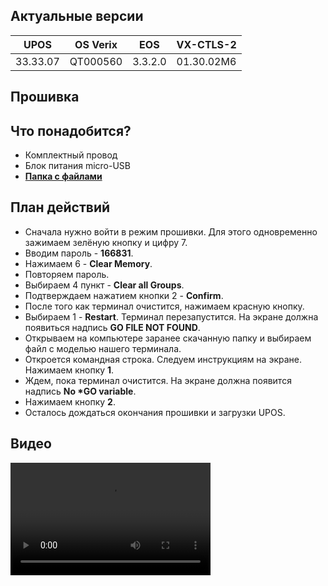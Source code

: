 <style>
   .markdown-content h2 {  
      margin-top: 2rem; 
      margin-bottom: 2rem; 
      font-size: 1.875rem; 
   }
   .markdown-content ul {
      list-style-type: disc; 
      font-size: 1.125rem; 
      display: flex; 
      flex-direction: column; 
      gap: 1rem; 
      padding-left: 20px; 
   }
   .markdown-content a:hover {
      text-decoration: underline;
   }
   .markdown-content table {
      min-width: 100%;
   }
   .markdown-content th {
      padding-left: 0.5rem;    
      padding-right: 0.5rem;   
      padding-top: 0.5rem;     
      padding-bottom: 0.5rem;  
      text-align: left;        
      font-size: 0.875rem;     
      line-height: 1.25rem;    
      font-weight: 500;        
      border: 1px solid;       
      border-color: #e5e7eb;
   }
   .markdown-content td {
      padding: 0.75rem 0.5rem;
      font-size: 0.875rem;
      line-height: 1.25rem;
      border: 1px solid #e5e7eb;
   }
   .markdown-content p {
      font-size: 1.125rem;
   }
</style>

## <a id="1">Актуальные версии</a>

<div class="overflow-x-auto whitespace-nowrap">

| UPOS     | OS Verix | EOS     | VX-CTLS-2  |
| -------- | -------- | ------- | ---------- |
| 33.33.07 | QT000560 | 3.3.2.0 | 01.30.02M6 |

</div>

## <a id="2">Прошивка</a>

## <a id="2.1" class="text-2xl">Что понадобится?</a>

- Комплектный провод
- Блок питания micro-USB
- **[Папка с файлами](https://disk.yandex.ru/d/XjC6g_QSFhr6Jw)**

## <a id="2.2" class="text-2xl">План действий</a>

- Сначала нужно войти в режим прошивки. Для этого одновременно зажимаем зелёную кнопку и цифру 7.
- Вводим пароль - **166831**.
- Нажимаем 6 - **Clear Memory**.
- Повторяем пароль.
- Выбираем 4 пункт - **Clear all Groups**.
- Подтверждаем нажатием кнопки 2 - **Confirm**.
- После того как терминал очистится, нажимаем красную кнопку.
- Выбираем 1 - **Restart**. Терминал перезапустится. На экране должна появиться надпись **GO FILE NOT FOUND**.
- Открываем на компьютере заранее скачанную папку и выбираем файл с моделью нашего терминала.
- Откроется командная строка. Следуем инструкциям на экране. Нажимаем кнопку **1**.
- Ждем, пока терминал очистится. На экране должна появится надпись **No \*GO variable**.
- Нажимаем кнопку **2**.
- Осталось дождаться окончания прошивки и загрузки UPOS.

## <a id="2.3" class="text-2xl">Видео</a>

<video width='320' height='180' controls>
    <source src='/content/verifone-vx520/video/VX820.mp4' type='video/mp4' />
    Ваш браузер не поддерживает видео тег.
</video>
